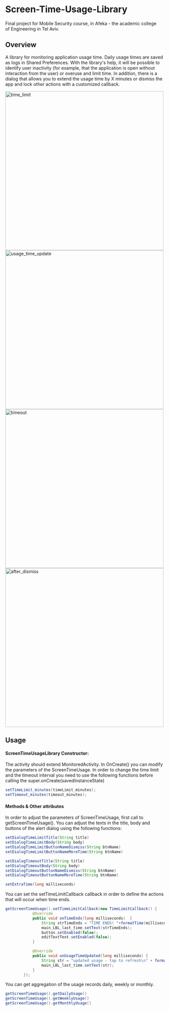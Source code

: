 
# Screen-Time-Usage-Library

Final project for Mobile Security course, in Afeka - the academic college  
of Engineering in Tel Aviv.

## Overview

A library for monitoring application usage time. Daily usage times are saved as logs in Shared Preferences. 
With the library's help, it will be possible to identify user inactivity (for example, that the application is open without interaction from the user) 
or overuse and limit time. In addition, there is a dialog that allows you to extend the usage time by X minutes or dismiss the app and lock other actions with a customized callback.

<div class="row">
    <img src="https://github.com/user-attachments/assets/8ef6a65a-61d7-44a0-90eb-ed4a27a3691d" alt="time_limit" style="height:500px;"/>
    <img src="https://github.com/user-attachments/assets/ea248006-3c54-4c61-8073-4bff99d39970" alt="usage_time_update" style="height:500px;"/>
    <img src="https://github.com/user-attachments/assets/d476a1d0-2352-4adf-9435-a5c2700dd316" alt="timeout" style="height:500px;"/>
    <img src="https://github.com/user-attachments/assets/c499b251-8ee7-46d5-a4a2-daef83d847d5" alt="after_dismiss" style="height:500px;"/>
 </div>


## Usage
#### ScreenTimeUsageLibrary Constructor:
The activity should extend MonitoredActivity. 
In OnCreate() you can modify the parameters of the ScreenTimeUsage. 
In order to change the time limit and the timeout interval you need to use the following functions before calling the super.onCreate(savedInstanceState)
```java
setTimeLimit_minutes(timeLimit_minutes);
setTimeout_minutes(timeout_minutes);
```

#### Methods & Other attributes
In order to adjust the parameters of ScreenTimeUsage, first call to getScreenTimeUsage().
You can adjust the texts in the title, body and buttons of the alert dialog using the following functions:
```java
setDialogTimeLimitTitle(String title)
setDialogTimeLimitBody(String body)
setDialogTimeLimitButtonNameDismiss(String btnName)
setDialogTimeLimitButtonNameMoreTime(String btnName)

setDialogTimeoutTitle(String title)
setDialogTimeoutBody(String body)
setDialogTimeoutButtonNameDismiss(String btnName)
setDialogTimeoutButtonNameMoreTime(String btnName)

setExtraTime(long milliseconds)
```

You can set the setTimeLimitCallback callback in order to define the actions that will occur when time ends.
```java
getScreenTimeUsage().setTimeLimitCallback(new TimeLimitCallback() {
            @Override
            public void onTimeEnds(long milliseconds)  {
                String strTimeEnds = "TIME ENDS! "+formatTime(milliseconds)+"\nPlease come back tomorrow.";
                main_LBL_last_time.setText(strTimeEnds);
                button.setEnabled(false);
                editTextText.setEnabled(false);
            }

            @Override
            public void onUsageTimeUpdated(long milliseconds) {
                String str = "updated usage - tap to refresh\n" + formatTime(milliseconds);
                main_LBL_last_time.setText(str);
            }
        });
```

You can get aggregation of the usage records daily, weekly or monthly.
```java
getScreenTimeUsage().getDailyUsage()
getScreenTimeUsage().getWeeklyUsage()
getScreenTimeUsage().getMonthlyUsage()
```

